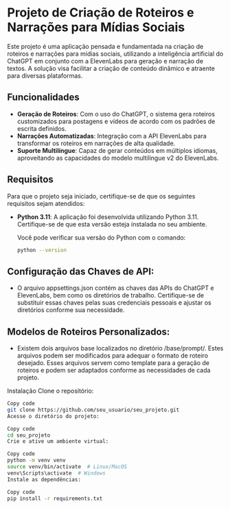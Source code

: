 # Projeto de Criação de Roteiros e Narrações para Mídias Sociais

Este projeto é uma aplicação pensada e fundamentada na criação de roteiros e narrações para mídias sociais, utilizando a inteligência artificial do ChatGPT em conjunto com a ElevenLabs para geração e narração de textos. A solução visa facilitar a criação de conteúdo dinâmico e atraente para diversas plataformas.

## Funcionalidades

- **Geração de Roteiros**: Com o uso do ChatGPT, o sistema gera roteiros customizados para postagens e vídeos de acordo com os padrões de escrita definidos.
- **Narrações Automatizadas**: Integração com a API ElevenLabs para transformar os roteiros em narrações de alta qualidade.
- **Suporte Multilíngue**: Capaz de gerar conteúdos em múltiplos idiomas, aproveitando as capacidades do modelo multilingue v2 do ElevenLabs.

## Requisitos

Para que o projeto seja iniciado, certifique-se de que os seguintes requisitos sejam atendidos:

- **Python 3.11**: A aplicação foi desenvolvida utilizando Python 3.11. Certifique-se de que esta versão esteja instalada no seu ambiente.
  
  Você pode verificar sua versão do Python com o comando:
  
  ```bash
  python --version
  ```

## Configuração das Chaves de API: 
- O arquivo appsettings.json contém as chaves das APIs do ChatGPT e ElevenLabs, bem como os diretórios de trabalho. Certifique-se de substituir essas chaves pelas suas credenciais pessoais e ajustar os diretórios conforme sua necessidade.

## Modelos de Roteiros Personalizados:
- Existem dois arquivos base localizados no diretório /base/prompt/. Estes arquivos podem ser modificados para adequar o formato de roteiro desejado.
Esses arquivos servem como template para a geração de roteiros e podem ser adaptados conforme as necessidades de cada projeto.



Instalação
Clone o repositório:

```bash
Copy code
git clone https://github.com/seu_usuario/seu_projeto.git
Acesse o diretório do projeto:
```
```bash
Copy code
cd seu_projeto
Crie e ative um ambiente virtual:
```
```bash
Copy code
python -m venv venv
source venv/bin/activate  # Linux/MacOS
venv\Scripts\activate  # Windows
Instale as dependências:
```
```bash
Copy code
pip install -r requirements.txt
```
